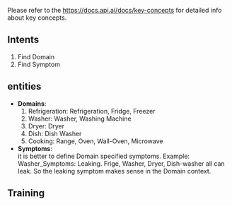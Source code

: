 Please refer to the https://docs.api.ai/docs/key-concepts for detailed info about key concepts.
## Intents
1. Find Domain
2. Find Symptom
## entities
* __Domains__:
  1. Refrigeration: Refrigeration, Fridge, Freezer  
  2. Washer: Washer, Washing Machine  
  3. Dryer: Dryer  
  4. Dish: Dish Washer  
  5. Cooking: Range, Oven, Wall-Oven, Microwave  
* __Symptoms__:   
it is better to define Domain specified symptoms.
Example: Washer_Symptoms: Leaking.
Frige, Washer, Dryer, Dish-washer all can leak.
So the leaking symptom makes sense in the Domain context.
## Training
